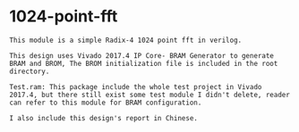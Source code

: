 # 1024-point-fft
    This module is a simple Radix-4 1024 point fft in verilog.   
    
    This design uses Vivado 2017.4 IP Core- BRAM Generator to generate BRAM and BROM, The BROM initialization file is included in the root directory.   
    
    Test.ram: This package include the whole test project in Vivado 2017.4, but there still exist some test module I didn't delete, reader can refer to this module for BRAM configuration.   
    
    I also include this design's report in Chinese. 
